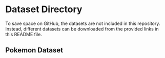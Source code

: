 <h1>
Dataset Directory
</h1>
To save space on GitHub, the datasets are not included in this repository. Instead, different datasets can be downloaded from the provided links in this README file.

<h2>
Pokemon Dataset
</h2>
<Introduction....>
<Dataset structure...>
<link...>